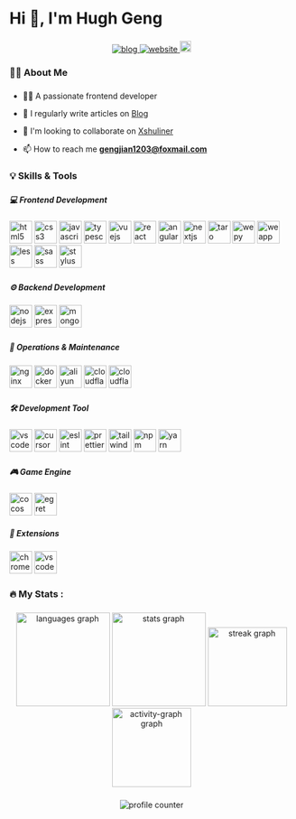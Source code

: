 <h1 align="left">Hi 👋, I'm Hugh Geng</h1>

###

<div align="center">
  <a href="https://www.orz2.online/projects/gengjian1203/" target="_blank">
    <img src="https://img.shields.io/badge/Blog-v2.0.0-blue.svg" alt="blog"  />
  </a>
  <a href="https://orz2.online/" target="_blank">
    <img src="https://img.shields.io/badge/Website-Xshuliner-green.svg" alt="website"  />
  </a>
  <a href="mailto:agjgj187076081@gmail.com" target="_blank">
    <img src="https://img.shields.io/static/v1?message=Gmail&logo=gmail&label=&color=D14836&logoColor=white&labelColor=&style=for-the-badge" height="20" alt="gmail"  />
  </a>
</div>

###

<h3 align="left">👩‍💻 About Me</h3>

###

- 👨‍💻 A passionate frontend developer

- 📝 I regularly write articles on [Blog](https://orz2.online/projects/gengjian1203/)

- 👯 I'm looking to collaborate on [Xshuliner](https://orz2.online/)

- 📫 How to reach me **gengjian1203@foxmail.com**

###

<h3 align="left">💡 Skills & Tools</h3>

###

<h5 align="left">💻 Frontend Development</h5>

###

<div align="left">
  <img src="https://cdn.jsdelivr.net/gh/gengjian1203/devicon/icons/html5/html5-original-wordmark.svg" width="40" alt="html5" title="html5"  />
  <img src="https://cdn.jsdelivr.net/gh/gengjian1203/devicon/icons/css3/css3-original-wordmark.svg" width="40" alt="css3" title="css3"  />
  <img src="https://cdn.jsdelivr.net/gh/gengjian1203/devicon/icons/javascript/javascript-original.svg" width="40" alt="javascript" title="javascript"  />
  <img src="https://cdn.jsdelivr.net/gh/gengjian1203/devicon/icons/typescript/typescript-original.svg" width="40" alt="typescript" title="typescript"  />

  <img src="https://cdn.jsdelivr.net/gh/gengjian1203/devicon/icons/vuejs/vuejs-original-wordmark.svg" width="40" alt="vuejs" title="vuejs"  />
  <img src="https://cdn.jsdelivr.net/gh/gengjian1203/devicon/icons/react/react-original-wordmark.svg" width="40" alt="react" title="react"  />
  <img src="https://cdn.jsdelivr.net/gh/gengjian1203/devicon/icons/angular/angular-original.svg" width="40" alt="angular" title="angular"  />
  <img src="https://cdn.jsdelivr.net/gh/gengjian1203/devicon/icons/nextjs/nextjs-original-wordmark.svg" width="40" alt="nextjs" title="nextjs"  />
  <img src="https://cdn.jsdelivr.net/gh/gengjian1203/devicon/icons/taro/taro-original.svg" width="40" alt="taro" title="taro"  />
  <img src="https://cdn.jsdelivr.net/gh/gengjian1203/devicon/icons/wepy/wepy-original.svg" width="40" alt="wepy" title="wepy"  />
  <img src="https://cdn.jsdelivr.net/gh/gengjian1203/devicon/icons/weapp/weapp-original.svg" width="40" alt="weapp" title="weapp"  />

  <img src="https://cdn.jsdelivr.net/gh/gengjian1203/devicon/icons/less/less-plain-wordmark.svg" width="40" alt="less" title="less"  />
  <img src="https://cdn.jsdelivr.net/gh/gengjian1203/devicon/icons/sass/sass-original.svg" width="40" alt="sass" title="sass"  />
  <img src="https://cdn.jsdelivr.net/gh/gengjian1203/devicon/icons/stylus/stylus-original.svg" width="40" alt="stylus" title="stylus"  />
</div>

###

<h5 align="left">⚙️ Backend Development</h5>

###

<div align="left">
  <img src="https://cdn.jsdelivr.net/gh/gengjian1203/devicon/icons/nodejs/nodejs-original-wordmark.svg" width="40" alt="nodejs" title="nodejs" />
  <img src="https://cdn.jsdelivr.net/gh/gengjian1203/devicon/icons/express/express-original-wordmark.svg" width="40" alt="express" title="express" />
  <img src="https://cdn.jsdelivr.net/gh/gengjian1203/devicon/icons/mongodb/mongodb-original-wordmark.svg" width="40" alt="mongodb" title="mongodb"  />
</div>

###

<h5 align="left">🚀 Operations & Maintenance</h5>

###

<div align="left">
  <img src="https://cdn.jsdelivr.net/gh/gengjian1203/devicon/icons/nginx/nginx-original.svg" width="40" alt="nginx" title="nginx"  />
  <img src="https://cdn.jsdelivr.net/gh/gengjian1203/devicon/icons/docker/docker-original-wordmark.svg" width="40" alt="docker" title="docker"  />
  <img src="https://cdn.jsdelivr.net/gh/gengjian1203/devicon/icons/aliyun/aliyun-original.svg" width="40" alt="aliyun" title="aliyun"  />
  <img src="https://cdn.jsdelivr.net/gh/gengjian1203/devicon/icons/cloudflare/cloudflare-original-wordmark.svg" width="40" alt="cloudflare" title="cloudflare"  />
  <img src="https://cdn.jsdelivr.net/gh/gengjian1203/devicon/icons/cloudflareworkers/cloudflareworkers-original-wordmark.svg" width="40" alt="cloudflareworkers" title="cloudflareworkers"  />
</div>

###

<h5 align="left">🛠️ Development Tool</h5>

###

<div align="left">
  <img src="https://cdn.jsdelivr.net/gh/gengjian1203/devicon/icons/vscode/vscode-original.svg" width="40" alt="vscode" title="vscode"  />
  <img src="https://cdn.jsdelivr.net/gh/gengjian1203/devicon/icons/cursor/cursor-original.svg" width="40" alt="cursor" title="cursor"  />
  <img src="https://cdn.jsdelivr.net/gh/gengjian1203/devicon/icons/eslint/eslint-original.svg" width="40" alt="eslint" title="eslint"  />
  <img src="https://cdn.jsdelivr.net/gh/gengjian1203/devicon/icons/prettier/prettier-original.svg" width="40" alt="prettier" title="prettier"  />
  <img src="https://cdn.jsdelivr.net/gh/gengjian1203/devicon/icons/tailwindcss/tailwindcss-original.svg" width="40" alt="tailwindcss" title="tailwindcss"  />
  <img src="https://cdn.jsdelivr.net/gh/gengjian1203/devicon/icons/npm/npm-original-wordmark.svg" width="40" alt="npm" title="npm"  />
  <img src="https://cdn.jsdelivr.net/gh/gengjian1203/devicon/icons/yarn/yarn-original-wordmark.svg" width="40" alt="yarn" title="yarn"  />
</div>

###

<h5 align="left">🎮 Game Engine</h5>

###

<div align="left">
  <img src="https://cdn.jsdelivr.net/gh/gengjian1203/devicon/icons/cocos/cocos-original.svg" width="40" alt="cocos" title="cocos"  />
  <img src="https://cdn.jsdelivr.net/gh/gengjian1203/devicon/icons/egret/egret-original.svg" width="40" alt="egret" title="egret"  />
</div>

<h5 align="left">🧩 Extensions</h5>

###

<div align="left">
  <img src="https://cdn.jsdelivr.net/gh/gengjian1203/devicon/icons/chromeextensions/chromeextensions-original.svg" width="40" alt="chromeextensions" title="chromeextensions"  />
  <img src="https://cdn.jsdelivr.net/gh/gengjian1203/devicon/icons/vscodeextensions/vscodeextensions-original.svg" width="40" alt="vscodeextensions" title="vscodeextensions"  />
</div>

<h3 align="left">🔥 My Stats :</h3>

###

<div align="center">
  <img src="https://github-readme-stats.vercel.app/api/top-langs?username=gengjian1203&locale=en&hide_title=false&layout=compact&card_width=320&langs_count=5&theme=dracula&hide_border=false&order=2" height="166" alt="languages graph" />
  <img src="https://github-readme-stats.vercel.app/api?username=gengjian1203&hide_title=false&hide_rank=false&show_icons=true&include_all_commits=true&count_private=true&disable_animations=false&theme=dracula&locale=en&hide_border=false&order=1" height="166" alt="stats graph" />
  <img src="https://streak-stats.demolab.com?user=gengjian1203&locale=en&mode=daily&theme=dark&hide_border=false&border_radius=5&order=3" height="140" alt="streak graph" />
  <img src="https://github-readme-activity-graph.vercel.app/graph?username=gengjian1203&radius=16&theme=react&area=true&order=5" height="140" alt="activity-graph graph" />
</div>

###

<div align="center">
  <img src="https://profile-counter.glitch.me/gengjian1203/count.svg" alt="profile counter" />
</div>

###
